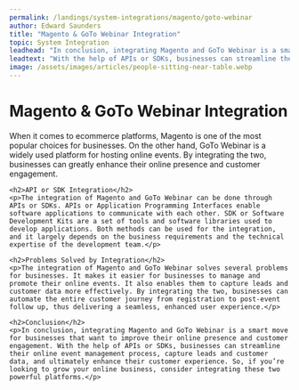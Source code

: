 ```yaml
---
permalink: /landings/system-integrations/magento/goto-webinar
author: Edward Saunders
title: "Magento & GoTo Webinar Integration"
topic: System Integration
leadhead: "In conclusion, integrating Magento and GoTo Webinar is a smart move for businesses that want to improve their online presence and customer engagement"
leadtext: "With the help of APIs or SDKs, businesses can streamline their online event management process, capture leads and customer data, and ultimately enhance their customer experience. So, if you’re looking to grow your online business, consider integrating these two powerful platforms."
image: /assets/images/articles/people-sitting-near-table.webp
---
```

<div class="arttext">	<h1>Magento & GoTo Webinar Integration</h1>
	<p>When it comes to ecommerce platforms, Magento is one of the most popular choices for businesses. On the other hand, GoTo Webinar is a widely used platform for hosting online events. By integrating the two, businesses can greatly enhance their online presence and customer engagement.</p>

	<h2>API or SDK Integration</h2>
	<p>The integration of Magento and GoTo Webinar can be done through APIs or SDKs. APIs or Application Programming Interfaces enable software applications to communicate with each other. SDK or Software Development Kits are a set of tools and software libraries used to develop applications. Both methods can be used for the integration, and it largely depends on the business requirements and the technical expertise of the development team.</p>

	<h2>Problems Solved by Integration</h2>
	<p>The integration of Magento and GoTo Webinar solves several problems for businesses. It makes it easier for businesses to manage and promote their online events. It also enables them to capture leads and customer data more effectively. By integrating the two, businesses can automate the entire customer journey from registration to post-event follow up, thus delivering a seamless, enhanced user experience.</p>

	<h2>Conclusion</h2>
	<p>In conclusion, integrating Magento and GoTo Webinar is a smart move for businesses that want to improve their online presence and customer engagement. With the help of APIs or SDKs, businesses can streamline their online event management process, capture leads and customer data, and ultimately enhance their customer experience. So, if you’re looking to grow your online business, consider integrating these two powerful platforms.</p>
</div>